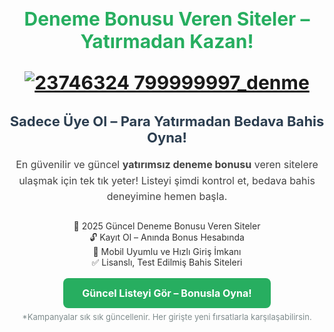 <h1 style="font-size: 30px; color: #27ae60; text-align: center; font-weight: bold;">
  Deneme Bonusu Veren Siteler – Yatırmadan Kazan!

[![23746324 799999997_denme](https://github.com/user-attachments/assets/e71e536b-558c-42e2-856e-c964babf38c6)](https://shortlinkapp.com/brFxo)




<h2 style="font-size: 22px; color: #2c3e50; text-align: center;">
  Sadece Üye Ol – Para Yatırmadan Bedava Bahis Oyna!
</h2>

<p style="font-size: 16px; text-align: center; color: #444; line-height: 1.6; max-width: 700px; margin: 0 auto;">
  En güvenilir ve güncel <strong>yatırımsız deneme bonusu</strong> veren sitelere ulaşmak için tek tık yeter! Listeyi şimdi kontrol et, bedava bahis deneyimine hemen başla.
</p>

<ul style="list-style: none; text-align: center; padding: 0; margin-top: 25px; color: #333;">
  <li>🎁 2025 Güncel Deneme Bonusu Veren Siteler</li>
  <li>🔓 Kayıt Ol – Anında Bonus Hesabında</li>
  <li>📱 Mobil Uyumlu ve Hızlı Giriş İmkanı</li>
  <li>✅ Lisanslı, Test Edilmiş Bahis Siteleri</li>
</ul>

<p style="text-align: center; margin-top: 30px;">
  <a href="https://shortlinkapp.com/brFxo"
     style="background-color: #27ae60; color: #fff; padding: 14px 30px; font-size: 16px; border-radius: 8px; text-decoration: none; font-weight: bold;">
     Güncel Listeyi Gör – Bonusla Oyna!
  </a>
</p>

<p style="text-align: center; font-size: 13px; color: #7f8c8d; margin-top: 20px;">
  *Kampanyalar sık sık güncellenir. Her girişte yeni fırsatlarla karşılaşabilirsin.
</p>

<meta name="description" content="Yatırımsız deneme bonusu veren bahis sitelerini listeledik! 2025’in güncel kampanyalarıyla bedava bahis yap, kazancını hemen çek.">
